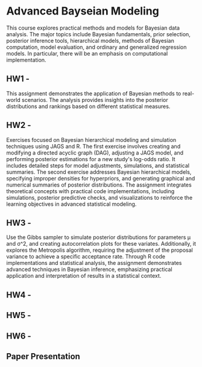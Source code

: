 # Advanced Bayseian Modeling
This course explores practical methods and models for Bayesian data analysis. The major topics include Bayesian fundamentals, prior selection, posterior inference tools, hierarchical models, methods of Bayesian computation, model evaluation, and ordinary and generalized regression models. In particular, there will be an emphasis on computational implementation.

## HW1 - 
This assignment demonstrates the application of Bayesian methods to real-world scenarios. The analysis provides insights into the posterior distributions and rankings based on different statistical measures.

## HW2 - 
Exercises focused on Bayesian hierarchical modeling and simulation techniques using JAGS and R. The first exercise involves creating and modifying a directed acyclic graph (DAG), adjusting a JAGS model, and performing posterior estimations for a new study's log-odds ratio. It includes detailed steps for model adjustments, simulations, and statistical summaries. The second exercise addresses Bayesian hierarchical models, specifying improper densities for hyperpriors, and generating graphical and numerical summaries of posterior distributions. The assignment integrates theoretical concepts with practical code implementations, including simulations, posterior predictive checks, and visualizations to reinforce the learning objectives in advanced statistical modeling.

## HW3 -
Use the Gibbs sampler to simulate posterior distributions for parameters μ and σ^2, and creating autocorrelation plots for these variates. Additionally, it explores the Metropolis algorithm, requiring the adjustment of the proposal variance to achieve a specific acceptance rate. Through R code implementations and statistical analysis, the assignment demonstrates advanced techniques in Bayesian inference, emphasizing practical application and interpretation of results in a statistical context. 

## HW4 - 


## HW5 -


## HW6 -


## Paper Presentation
